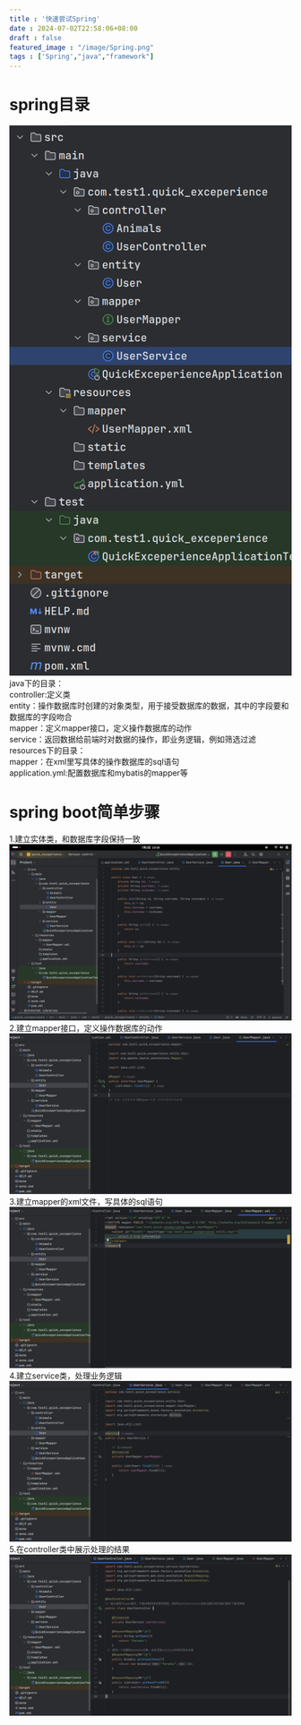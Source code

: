 ```yaml
---
title : '快速尝试Spring'
date : 2024-07-02T22:58:06+08:00
draft : false
featured_image : "/image/Spring.png"
tags : ['Spring',"java","framework"]
---
```


# spring目录
![目录：项目结构](/image/SpringMulu.png)
java下的目录：  
controller:定义类  
entity：操作数据库时创建的对象类型，用于接受数据库的数据，其中的字段要和数据库的字段吻合  
mapper：定义mapper接口，定义操作数据库的动作  
service：返回数据给前端时对数据的操作，即业务逻辑，例如筛选过滤  
resources下的目录：  
mapper：在xml里写具体的操作数据库的sql语句  
application.yml:配置数据库和mybatis的mapper等  
# spring boot简单步骤
1.建立实体类，和数据库字段保持一致  
![](/image/Shitilei.png)  
2.建立mapper接口，定义操作数据库的动作 
![](/image/MapperJiekou.png)   
3.建立mapper的xml文件，写具体的sql语句  
![](/image/MapperXml.png)  
4.建立service类，处理业务逻辑  
![](/image/ServiceLei.png)  
5.在controller类中展示处理的结果  
![](/image/ControllerJieguo.png)
